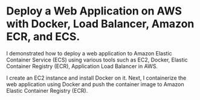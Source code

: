 # Deploy a Web Application on AWS with Docker, Load Balancer, Amazon ECR, and ECS. 

I demonstrated how to deploy a web application to Amazon Elastic Container Service (ECS) using various tools such as EC2, Docker, Elastic Container Registry (ECR), Application Load Balancer in AWS.

I create an EC2 instance and install Docker on it.
Next, I containerize the web application using Docker and push the container image to Amazon Elastic Container Registry (ECR).
